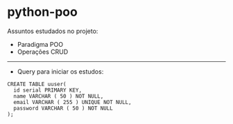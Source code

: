 # python-poo
Assuntos estudados no projeto:

* Paradigma POO
* Operações CRUD
---
* Query para iniciar os estudos:
```shell
CREATE TABLE uuser(
  id serial PRIMARY KEY,
  name VARCHAR ( 50 ) NOT NULL,
  email VARCHAR ( 255 ) UNIQUE NOT NULL,
  password VARCHAR ( 50 ) NOT NULL
);
```